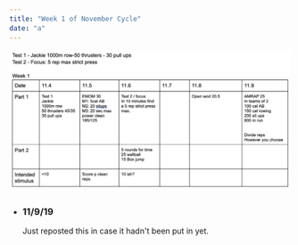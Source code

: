 ```yaml
---
title: "Week 1 of November Cycle"
date: "a"
---
```

![workouts](./week1.jpg)
*  ### 11/9/19
    Just reposted this in case it hadn't been put in yet. 
